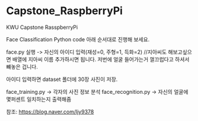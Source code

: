 # Capstone_RaspberryPi
KWU Capstone RasspberryPi

Face Classification Python code
아래 순서대로 진행해 보세요.

face.py 실행 -> 자신의 아이디 입력(재성=0, 주형=1, 득화=2) 
//지아씨도 해보고싶으면 배열에 지아씨 이름 추가하시면 됩니다. 저번에 얼굴 들어가는거 껄끄럽다고 하셔서 뺴놓은 겁니다.

아이디 입력하면 dataset 폴더에 30장 사진이 저장.

face_training.py -> 각자의 사진 정보 분석
face_recognition.py -> 자신의 얼굴에 몇퍼센트 일치하는지 출력해줌


참조: https://blog.naver.com/ljy9378

